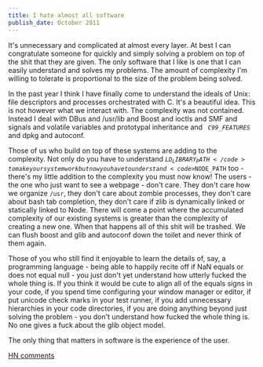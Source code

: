 ```yaml
---
title: I hate almost all software
publish_date: October 2011
---
```


It's unnecessary and complicated at almost every layer. At best I can
congratulate someone for quickly and simply solving a problem on top of the shit
that they are given. The only software that I like is one that I can easily
understand and solves my problems. The amount of complexity I'm willing to
tolerate is proportional to the size of the problem being solved.

In the past year I think I have finally come to understand the ideals of Unix:
file descriptors and processes orchestrated with C. It's a beautiful idea. This
is not however what we interact with. The complexity was not contained. Instead
I deal with DBus and /usr/lib and Boost and ioctls and SMF and signals and
volatile variables and prototypal inheritance and
<code> _C99_FEATURES_</code> and dpkg and autoconf.

Those of us who build on top of these systems are adding to the complexity. Not
only do you have to understand
<code>$LD_LIBRARY_PATH</code> to make your system work but now you have to
understand <code>$NODE_PATH</code> too - there's my little addition to the
complexity you must now know! The users - the one who just want to see a
webpage - don't care. They don't care how we organize
<code>/usr</code>, they don't care about zombie processes, they don't care about
bash tab completion, they don't care if zlib is dynamically linked or statically
linked to Node. There will come a point where the accumulated complexity of our
existing systems is greater than the complexity of creating a new one. When that
happens all of this shit will be trashed. We can flush boost and glib and
autoconf down the toilet and never think of them again.

Those of you who still find it enjoyable to learn the details of, say, a
programming language - being able to happily recite off if NaN equals or does
not equal null - you just don't yet understand how utterly fucked the whole
thing is. If you think it would be cute to align all of the equals signs in your
code, if you spend time configuring your window manager or editor, if put
unicode check marks in your test runner, if you add unnecessary hierarchies in
your code directories, if you are doing anything beyond just solving the
problem - you don't understand how fucked the whole thing is. No one gives a
fuck about the glib object model.

The only thing that matters in software is the experience of the user.

<a href="https://news.ycombinator.com/item?id=3055154">HN comments</a>

